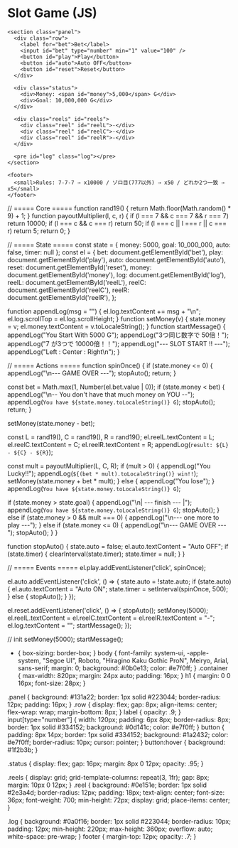 <!doctype html>
<html lang="ja">
<head>
  <meta charset="utf-8" />
  <meta name="viewport" content="width=device-width, initial-scale=1" />
  <title>Slot Game (JS)</title>
  <link rel="stylesheet" href="styles.css" />
</head>
<body>
  <main class="container">
    <h1>Slot Game (JS)</h1>

    <section class="panel">
      <div class="row">
        <label for="bet">Bet</label>
        <input id="bet" type="number" min="1" value="100" />
        <button id="play">Play</button>
        <button id="auto">Auto OFF</button>
        <button id="reset">Reset</button>
      </div>

      <div class="status">
        <div>Money: <span id="money">5,000</span> G</div>
        <div>Goal: 10,000,000 G</div>
      </div>

      <div class="reels" id="reels">
        <div class="reel" id="reelL">-</div>
        <div class="reel" id="reelC">-</div>
        <div class="reel" id="reelR">-</div>
      </div>

      <pre id="log" class="log"></pre>
    </section>

    <footer>
      <small>Rules: 7-7-7 → x10000 / ゾロ目(777以外) → x50 / どれか2つ一致 → x5</small>
    </footer>
  </main>

  <script src="main.js"></script>
</body>
</html>
// ===== Core =====
function rand19() { return Math.floor(Math.random() * 9) + 1; }
function payoutMultiplier(l, c, r) {
  if (l === 7 && c === 7 && r === 7) return 10000;
  if (l === c && c === r)            return 50;
  if (l === c || l === r || c === r) return 5;
  return 0;
}

// ===== State =====
const state = { money: 5000, goal: 10_000_000, auto: false, timer: null };
const el = {
  bet:   document.getElementById('bet'),
  play:  document.getElementById('play'),
  auto:  document.getElementById('auto'),
  reset: document.getElementById('reset'),
  money: document.getElementById('money'),
  log:   document.getElementById('log'),
  reelL: document.getElementById('reelL'),
  reelC: document.getElementById('reelC'),
  reelR: document.getElementById('reelR'),
};

function appendLog(msg = "") {
  el.log.textContent += msg + "\n";
  el.log.scrollTop = el.log.scrollHeight;
}
function setMoney(v) { state.money = v; el.money.textContent = v.toLocaleString(); }
function startMessage() {
  appendLog("You Start With 5000 G");
  appendLog("3つ同じ数字で 50倍！");
  appendLog("7 が3つで 10000倍！！");
  appendLog("--- SLOT START !! ---");
  appendLog("Left : Center : Right\n");
}

// ===== Actions =====
function spinOnce() {
  if (state.money <= 0) { appendLog("\n--- GAME OVER ---"); stopAuto(); return; }

  const bet = Math.max(1, Number(el.bet.value | 0));
  if (state.money < bet) {
    appendLog("\n-- You don't have that much money on YOU --");
    appendLog(`You have ${state.money.toLocaleString()} G`);
    stopAuto();
    return;
  }

  setMoney(state.money - bet);

  const L = rand19(), C = rand19(), R = rand19();
  el.reelL.textContent = L; el.reelC.textContent = C; el.reelR.textContent = R;
  appendLog(`result: ${L} - ${C} - ${R}`);

  const mult = payoutMultiplier(L, C, R);
  if (mult > 0) {
    appendLog("You Lucky!!");
    appendLog(`${(bet * mult).toLocaleString()} win!!`);
    setMoney(state.money + bet * mult);
  } else {
    appendLog("You lose");
  }
  appendLog(`You have ${state.money.toLocaleString()} G`);

  if (state.money > state.goal) {
    appendLog("\n| --- finish --- |");
    appendLog(`You have ${state.money.toLocaleString()} G`);
    stopAuto();
  } else if (state.money > 0 && mult === 0) {
    appendLog("\n--- one more to play ---");
  } else if (state.money <= 0) {
    appendLog("\n--- GAME OVER ---");
    stopAuto();
  }
}

function stopAuto() {
  state.auto = false;
  el.auto.textContent = "Auto OFF";
  if (state.timer) { clearInterval(state.timer); state.timer = null; }
}

// ===== Events =====
el.play.addEventListener('click', spinOnce);

el.auto.addEventListener('click', () => {
  state.auto = !state.auto;
  if (state.auto) {
    el.auto.textContent = "Auto ON";
    state.timer = setInterval(spinOnce, 500);
  } else {
    stopAuto();
  }
});

el.reset.addEventListener('click', () => {
  stopAuto();
  setMoney(5000);
  el.reelL.textContent = el.reelC.textContent = el.reelR.textContent = "-";
  el.log.textContent = "";
  startMessage();
});

// init
setMoney(5000);
startMessage();
* { box-sizing: border-box; }
body {
  font-family: system-ui, -apple-system, "Segoe UI", Roboto,
               "Hiragino Kaku Gothic ProN", Meiryo, Arial, sans-serif;
  margin: 0; background: #0b0e13; color: #e7f0ff;
}
.container { max-width: 820px; margin: 24px auto; padding: 16px; }
h1 { margin: 0 0 16px; font-size: 28px; }

.panel { background: #131a22; border: 1px solid #223044; border-radius: 12px; padding: 16px; }
.row { display: flex; gap: 8px; align-items: center; flex-wrap: wrap; margin-bottom: 8px; }
label { opacity: .9; }
input[type="number"] {
  width: 120px; padding: 6px 8px; border-radius: 8px;
  border: 1px solid #334152; background: #0d141c; color: #e7f0ff;
}
button {
  padding: 8px 14px; border: 1px solid #334152;
  background: #1a2432; color: #e7f0ff; border-radius: 10px; cursor: pointer;
}
button:hover { background: #1f2b3b; }

.status { display: flex; gap: 16px; margin: 8px 0 12px; opacity: .95; }

.reels {
  display: grid; grid-template-columns: repeat(3, 1fr);
  gap: 8px; margin: 10px 0 12px;
}
.reel {
  background: #0e151e; border: 1px solid #2e3a4d; border-radius: 12px;
  padding: 18px; text-align: center; font-size: 36px; font-weight: 700;
  min-height: 72px; display: grid; place-items: center;
}

.log {
  background: #0a0f16; border: 1px solid #223044; border-radius: 10px;
  padding: 12px; min-height: 220px; max-height: 360px;
  overflow: auto; white-space: pre-wrap;
}
footer { margin-top: 12px; opacity: .7; }
